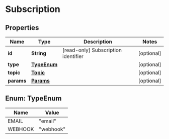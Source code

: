 
# Subscription

## Properties
Name | Type | Description | Notes
------------ | ------------- | ------------- | -------------
**id** | **String** | [read-only] Subscription identifier  |  [optional]
**type** | [**TypeEnum**](#TypeEnum) |  |  [optional]
**topic** | [**Topic**](Topic.md) |  |  [optional]
**params** | [**Params**](Params.md) |  |  [optional]


<a name="TypeEnum"></a>
## Enum: TypeEnum
Name | Value
---- | -----
EMAIL | &quot;email&quot;
WEBHOOK | &quot;webhook&quot;



